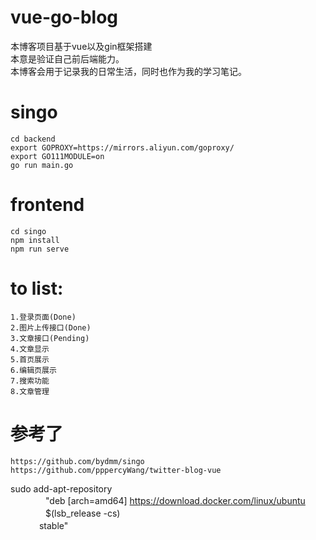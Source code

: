 # vue-go-blog
本博客项目基于vue以及gin框架搭建<br>
本意是验证自己前后端能力。<br>
本博客会用于记录我的日常生活，同时也作为我的学习笔记。


# singo
    cd backend
    export GOPROXY=https://mirrors.aliyun.com/goproxy/
    export GO111MODULE=on
    go run main.go

# frontend
    cd singo
    npm install
    npm run serve

# to list:
    1.登录页面(Done)
    2.图片上传接口(Done)
    3.文章接口(Pending)
    4.文章显示
    5.首页展示
    6.编辑页展示
    7.搜索功能
    8.文章管理
    
# 参考了
    https://github.com/bydmm/singo
    https://github.com/pppercyWang/twitter-blog-vue


sudo add-apt-repository \
  　　　　"deb [arch=amd64] https://download.docker.com/linux/ubuntu \
  　　　　$(lsb_release -cs) \
  　　　 stable"